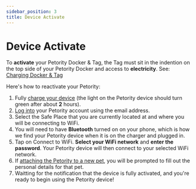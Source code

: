 ```yaml
---
sidebar_position: 3
title: Device Activate
---
```


# Device Activate
To **activate** your Petority Docker & Tag, the Tag must sit in the indention on the top side of your Petority Docker and access to **electricity**. See: [Charging Docker & Tag](/docs/devices/battery-charging/battery-charging)

Here's how to reactivate your Petority:
1. Fully [charge your device](/docs/devices/battery-charging/battery-charging) (the light on the Petority device should turn green after about **2** hours).
2. [Log into](/docs/petority/accounts/signing-up) your Petority account using the email address.
3. Select the Safe Place that you are currently located at and where you will be connecting to WiFi.
4. You will need to have **Bluetooth** turned on on your phone, which is how we find your Petority device when it is on the charger and plugged in.
5. Tap on Connect to WiFi. **Select your WiFi network** and **enter the password**. Your Petority device will then connect to your selected WiFi network.
6. If [attaching the Petority to a new pet](/docs/petority/devices/device-pairing), you will be prompted to fill out the personal details for that pet.
7. Waitting for the notification that the device is fully activated, and you're ready to begin using the Petority device!
